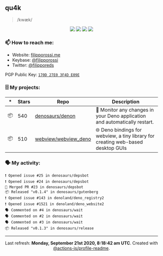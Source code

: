 ## qu4k

> /kwæk/

<p align="center">
  <img src="https://img.shields.io/badge/last%20major%20release-aug.%202000-important" />
  <img src="https://img.shields.io/badge/unminified%20size-6%20feet%206%20inches-informational" />
  <img src="https://img.shields.io/badge/vulnerabilities-high-critical" />
  <img src="https://img.shields.io/badge/code%20quality-A%20for%20effort-success" />
</p>

### 📫 How to reach me:

- Website: [filipporossi.me](https://filipporossi.me/)
- Keybase: [@filipporossi](https://keybase.io/filipporossi)
- Twitter: [@filipporeds](https://keybase.io/filipporeds)

PGP Public Key: [`170D 27E0 3F4D E09E`](https://keybase.io/filipporossi/pgp_keys.asc)

### 🗄 My projects:

|*|Stars|Repo|Description|
|---|---|---|---|
| 📦 | 540 | [denosaurs/denon](https://github.com/denosaurs/denon) | 👀 Monitor any changes in your Deno application and automatically restart. |
| 📦 | 510 | [webview/webview_deno](https://github.com/webview/webview_deno) | 🌐 Deno bindings for webview, a tiny library for creating web-based desktop GUIs |

### 🗣 My activity:

```
❗️ Opened issue #25 in denosaurs/depsbot
❗️ Opened issue #24 in denosaurs/depsbot
🎉 Merged PR #23 in denosaurs/depsbot
📦 Released "v0.1.4" in denosaurs/gutenberg
❗️ Opened issue #143 in denoland/deno_registry2
❗️ Opened issue #1521 in denoland/deno_website2
🗣 Commented on #4 in denosaurs/wait
🗣 Commented on #2 in denosaurs/wait
🗣 Commented on #3 in denosaurs/wait
📦 Released "v0.1.3" in denosaurs/release
```

---

<p align="center">Last refresh: <b>Monday, September 21st 2020, 8:18:42 am UTC</b>. Created with <a href=https://github.com/marketplace/actions/profile-readme>@actions-js/profile-readme</a>.</p>
